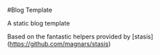 #Blog Template

A static blog template

Based on the fantastic helpers provided by [stasis] (https://github.com/magnars/stasis)